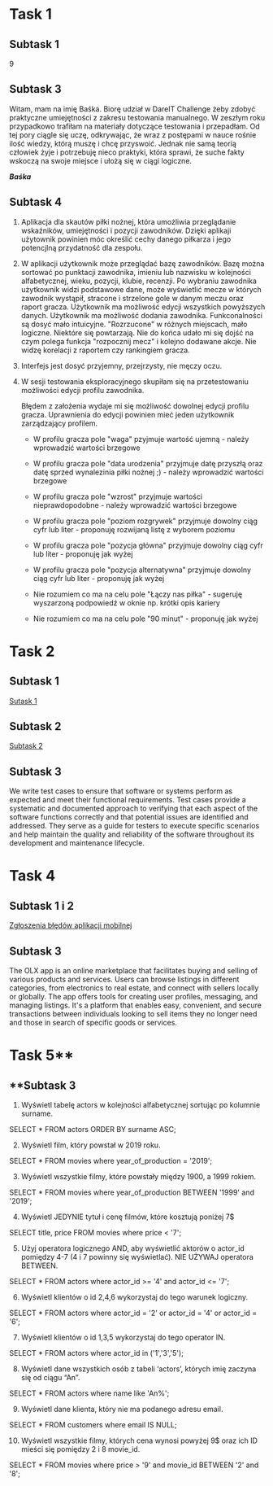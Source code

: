 # **Task 1**

## **Subtask 1**

9

## **Subtask 3**

Witam, mam na imię Baśka. Biorę udział w DareIT Challenge żeby zdobyć praktyczne umiejętności z zakresu testowania manualnego. 
W zeszłym roku przypadkowo trafiłam na materiały dotyczące testowania i przepadłam. Od tej pory ciągle się uczę, odkrywając, że wraz z postępami w nauce rośnie ilość wiedzy, którą muszę i chcę przyswoić.
Jednak nie samą teorią człowiek żyje i potrzebuję nieco praktyki, która sprawi, że suche fakty wskoczą na swoje miejsce i ułożą się w ciągi logiczne.

**_Baśka_**

## **Subtask 4**

1. Aplikacja dla skautów piłki nożnej, która umożliwia przeglądanie wskaźników, umiejętności i pozycji zawodników.
  Dzięki aplikaji użytownik powinien móc określić cechy danego piłkarza i jego potencjlną przydatność dla zespołu.

2. W aplikacji użytkownik może przeglądać bazę zawodników. Bazę można sortować po punktacji zawodnika, imieniu lub nazwisku w kolejności alfabetycznej, wieku, pozycji, klubie, recenzji.
  Po wybraniu zawodnika użytkownik widzi podstawowe dane, może wyświetlić mecze w których zawodnik wystąpił, stracone i strzelone gole w danym meczu oraz raport gracza.
  Użytkownik ma możliwość edycji wszystkich powyższych danych.
  Użytkownik ma możliwość dodania zawodnika.
  Funkconalności są dosyć mało intuicyjne. "Rozrzucone" w różnych miejscach, mało logiczne. Niektóre się powtarzają.
  Nie do końca udało mi się dojść na czym polega funkcja "rozpocznij mecz" i kolejno dodawane akcje. Nie widzę korelacji z raportem czy rankingiem gracza.

3. Interfejs jest dosyć przyjemny, przejrzysty, nie męczy oczu.

4. W sesji testowania eksploracyjnego skupiłam się na przetestowaniu możliwości edycji profilu zawodnika.
   
   
   Błędem z założenia wydaje mi się możliwość dowolnej edycji profilu gracza. Uprawnienia do edycji powinien mieć jeden użytkownik zarządzający profilem.
  
      * W profilu gracza pole "waga" pzyjmuje wartość ujemną - należy wprowadzić wartości brzegowe
  
      * W profilu gracza pole "data urodzenia" przyjmuje datę przyszłą oraz datę sprzed wynalezinia piłki nożnej ;) - należy wprowadzić wartości brzegowe
  
      * W profilu gracza pole "wzrost" przyjmuje wartości nieprawdopodobne - należy wprowadzić wartości brzegowe
  
      * W profilu gracza pole "poziom rozgrywek" przyjmuje dowolny ciąg cyfr lub liter - proponuję rozwijaną listę z wyborem poziomu
  
      * W profilu gracza pole "pozycja główna" przyjmuje dowolny ciąg cyfr lub liter - proponuję jak wyżej
  
      * W profilu gracza pole "pozycja alternatywna" przyjmuje dowolny ciąg cyfr lub liter - proponuję jak wyżej
  
      * Nie rozumiem co ma na celu pole "Łączy nas piłka" - sugeruję wyszarzoną podpowiedź w oknie np. krótki opis kariery
  
      * Nie rozumiem co ma na celu pole "90 minut" - proponuję jak wyżej
  

# **Task 2**

 ## **Subtask 1**

[Sutask 1](https://docs.google.com/spreadsheets/d/1cJdgKOohFKX-LAvIPEd7_Vse6Cfx7HyT/edit#gid=541246506)

## **Subtask 2**

[Subtask 2](https://docs.google.com/spreadsheets/d/1-a9cfQO4mb6n4rqtnMebCNdCA5_44QsHkxkJyuEzlGY/edit#gid=0)

## **Subtask 3**

We write test cases to ensure that software or systems perform as expected and meet their functional requirements. Test cases provide a systematic and documented approach to verifying that each aspect of the software functions correctly and that potential issues are identified and addressed. They serve as a guide for testers to execute specific scenarios and help maintain the quality and reliability of the software throughout its development and maintenance lifecycle.

# **Task 4**

## **Subtask 1 i 2**

[Zgłoszenia błędów aplikacji mobilnej](https://docs.google.com/spreadsheets/d/1St6qdEFl7r6by0NS6X8u0wtX9QR8_QMf80mT9zHiXAk/edit#gid=0)

## **Subtask 3**

The OLX app is an online marketplace that facilitates buying and selling of various products and services. Users can browse listings in different categories, from electronics to real estate, and connect with sellers locally or globally. The app offers tools for creating user profiles, messaging, and managing listings. It's a platform that enables easy, convenient, and secure transactions between individuals looking to sell items they no longer need and those in search of specific goods or services.


# **Task 5****
## **Subtask 3


1. Wyświetl tabelę actors w kolejności alfabetycznej sortując po kolumnie surname.

SELECT * FROM actors ORDER BY surname ASC; 

2. Wyświetl film, który powstał w 2019 roku.

SELECT * FROM movies where year_of_production = '2019';

3. Wyświetl wszystkie filmy, które powstały między 1900, a 1999 rokiem.

SELECT * FROM movies where year_of_production BETWEEN '1999' and '2019';

4. Wyświetl JEDYNIE tytuł i cenę filmów, które kosztują poniżej 7$ 

SELECT title, price FROM movies where price < '7'; 

5. Użyj operatora logicznego AND, aby wyświetlić aktorów o actor_id pomiędzy 4-7 (4 i 7 powinny się wyświetlać). NIE UŻYWAJ operatora BETWEEN.

SELECT * FROM actors where actor_id >= '4' and actor_id <= '7'; 

6. Wyświetl klientów o id 2,4,6 wykorzystaj do tego warunek logiczny. 

SELECT * FROM actors where actor_id = '2' or actor_id = '4' or actor_id = '6'; 

7. Wyświetl klientów o id 1,3,5 wykorzystaj do tego operator IN.

SELECT * FROM actors where actor_id in ('1','3','5');

8. Wyświetl dane wszystkich osób z tabeli ‘actors’, których imię zaczyna się od ciągu “An”.

SELECT * FROM actors where name like 'An%';

9. Wyświetl dane klienta, który nie ma podanego adresu email.

SELECT * FROM customers where email IS NULL;

10. Wyświetl wszystkie filmy, których cena wynosi powyżej 9$ oraz ich ID mieści się pomiędzy 2 i 8 movie_id.

SELECT * FROM movies where price > '9' and movie_id BETWEEN '2' and '8';




